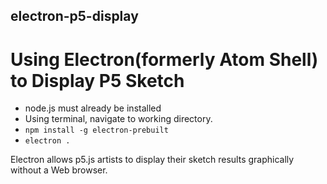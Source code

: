 ## electron-p5-display
# Using Electron(formerly Atom Shell) to Display P5 Sketch

- node.js must already be installed
- Using terminal, navigate to working directory.
- `npm install -g electron-prebuilt`
- `electron . `

Electron allows p5.js artists to display their sketch results graphically without a Web browser.
